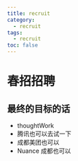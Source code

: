 ```yaml
---
title: recruit
category:
  - recruit
tags:
  - recruit
toc: false
---
```


# 春招招聘

## 最终的目标的话

- thoughtWork
- 腾讯也可以去试一下
- 成都美团也可以
- Nuance 成都也可以
